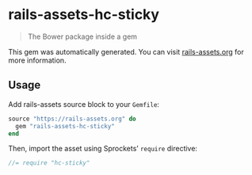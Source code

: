 # rails-assets-hc-sticky

> The Bower package inside a gem

This gem was automatically generated. You can visit [rails-assets.org](https://rails-assets.org) for more information.

## Usage

Add rails-assets source block to your `Gemfile`:

```ruby
source "https://rails-assets.org" do
  gem "rails-assets-hc-sticky"
end

```

Then, import the asset using Sprockets’ `require` directive:

```js
//= require "hc-sticky"
```
